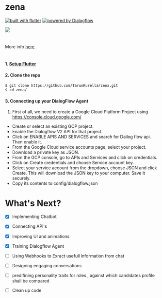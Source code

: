 # zena
[![built with flutter](https://img.shields.io/badge/built%20with-flutter-blue.svg?style=flat-square)](https://www.flutter.io)
[![powered by Dialogflow](https://img.shields.io/badge/powered%20by-dialogflow-brown.svg?style=flat-square)](https://www.dialogflow.com/)



![](https://i.imgur.com/lXe4TLZ.gif)
#
More info [here](http://www.tarunkurella.tk/zena/).
#

#### 1. [Setup Flutter](https://flutter.io/setup/)

#### 2. Clone the repo

```sh
$ git clone https://github.com/TarunKurella/zena.git
$ cd zena/
```

#### 3. Connecting up your DialogFlow Agent

1. First of all, we need to create a Google Cloud Platform Project using https://console.cloud.google.com/
* Create or select an existing GCP project.
* Enable the Dialogflow V2 API for that project.
* Click on ENABLE APIS AND SERVICES and search for Dailog flow api. Then enable it.
* From the Google Cloud service accounts page, select your project.
* Download a private key as JSON.
* From the GCP console, go to APIs and Services and click on credentials.
* Click on Create credentials and choose Service account key.
* Select your service account from the dropdown, choose JSON and click Create. This will download the JSON key to your computer. Save it securely.
* Copy its contents to config/dialogflow.json

# What's Next?
 - [x] Implementing Chatbot 
 - [x] Connecting API's
 - [x] Improving UI and animations
 - [x] Training Dialogflow Agent
 - [ ] Using Webhooks to Exract usefull information from chat
 - [ ] Designing engaging conversations
 - [ ] predifining personality traits for roles , against which candidates profile shall be compared
 - [ ] Clean up code

